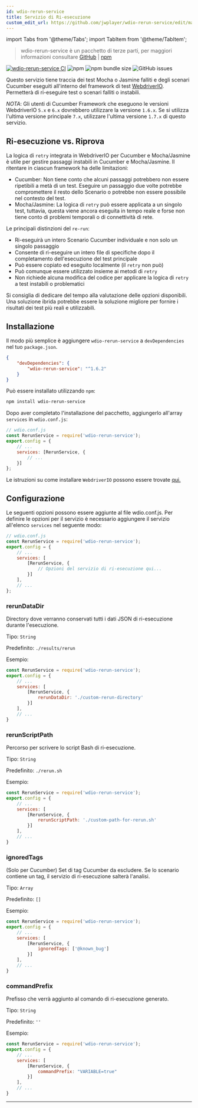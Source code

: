 ```yaml
---
id: wdio-rerun-service
title: Servizio di Ri-esecuzione
custom_edit_url: https://github.com/jwplayer/wdio-rerun-service/edit/master/README.md
---
```


import Tabs from '@theme/Tabs';
import TabItem from '@theme/TabItem';

> wdio-rerun-service è un pacchetto di terze parti, per maggiori informazioni consultare [GitHub](https://github.com/jwplayer/wdio-rerun-service) | [npm](https://www.npmjs.com/package/wdio-rerun-service)

[![wdio-rerun-service CI](https://github.com/webdriverio-community/wdio-rerun-service/actions/workflows/node.js.yml/badge.svg)](https://github.com/webdriverio-community/wdio-rerun-service/actions/workflows/node.js.yml)
![npm](https://img.shields.io/npm/dm/wdio-rerun-service)
![npm bundle size](https://img.shields.io/bundlephobia/min/wdio-rerun-service)
![GitHub issues](https://img.shields.io/github/issues/webdriverio-community/wdio-rerun-service)

Questo servizio tiene traccia dei test Mocha o Jasmine falliti e degli scenari Cucumber eseguiti all'interno del framework di test [WebdriverIO](https://webdriver.io). Permetterà di ri-eseguire test o scenari falliti o instabili.

_NOTA_: Gli utenti di Cucumber Framework che eseguono le versioni WebdriverIO `5.x` e `6.x` dovrebbero utilizzare la versione `1.6.x`. Se si utilizza l'ultima versione principale `7.x`, utilizzare l'ultima versione `1.7.x` di questo servizio.

## Ri-esecuzione vs. Riprova

La logica di `retry` integrata in WebdriverIO per Cucumber e Mocha/Jasmine è utile per gestire passaggi instabili in Cucumber e Mocha/Jasmine. Il ritentare in ciascun framework ha delle limitazioni:
* Cucumber: Non tiene conto che alcuni passaggi potrebbero non essere ripetibili a metà di un test. Eseguire un passaggio due volte potrebbe compromettere il resto dello Scenario o potrebbe non essere possibile nel contesto del test.
* Mocha/Jasmine: La logica di `retry` può essere applicata a un singolo test, tuttavia, questa viene ancora eseguita in tempo reale e forse non tiene conto di problemi temporali o di connettività di rete.

Le principali distinzioni del `re-run`:
* Ri-eseguirà un intero Scenario Cucumber individuale e non solo un singolo passaggio
* Consente di ri-eseguire un intero file di specifiche dopo il completamento dell'esecuzione del test principale
* Può essere copiato ed eseguito localmente (il `retry` non può)
* Può comunque essere utilizzato insieme ai metodi di `retry`
* Non richiede alcuna modifica del codice per applicare la logica di `retry` a test instabili o problematici

Si consiglia di dedicare del tempo alla valutazione delle opzioni disponibili. Una soluzione ibrida potrebbe essere la soluzione migliore per fornire i risultati dei test più reali e utilizzabili.

## Installazione

Il modo più semplice è aggiungere `wdio-rerun-service` a `devDependencies` nel tuo `package.json`.

```json
{
    "devDependencies": {
        "wdio-rerun-service": "^1.6.2"
    }
}
```

Può essere installato utilizzando `npm`:

```bash
npm install wdio-rerun-service
```

Dopo aver completato l'installazione del pacchetto, aggiungerlo all'array `services` in `wdio.conf.js`:

```js
// wdio.conf.js
const RerunService = require('wdio-rerun-service');
export.config = {
    // ...
    services: [RerunService, {
        // ...
    }]
};
```

Le istruzioni su come installare `WebdriverIO` possono essere trovate [qui.](https://webdriver.io/docs/gettingstarted.html)

## Configurazione

Le seguenti opzioni possono essere aggiunte al file wdio.conf.js. Per definire le opzioni per il servizio è necessario aggiungere il servizio all'elenco `services` nel seguente modo:

```js
// wdio.conf.js
const RerunService = require('wdio-rerun-service');
export.config = {
    // ...
    services: [
        [RerunService, {
            // Opzioni del servizio di ri-esecuzione qui...
        }]
    ],
    // ...
};
```

### rerunDataDir
Directory dove verranno conservati tutti i dati JSON di ri-esecuzione durante l'esecuzione.

Tipo: `String`

Predefinito: `./results/rerun`

Esempio:
```js
const RerunService = require('wdio-rerun-service');
export.config = {
    // ...
    services: [
        [RerunService, {
            rerunDataDir: './custom-rerun-directory'
        }]
    ],
    // ...
}
```

### rerunScriptPath
Percorso per scrivere lo script Bash di ri-esecuzione.

Tipo: `String`

Predefinito: `./rerun.sh`

Esempio:
```js
const RerunService = require('wdio-rerun-service');
export.config = {
    // ...
    services: [
        [RerunService, {
            rerunScriptPath: './custom-path-for-rerun.sh'
        }]
    ],
    // ...
}
```

### ignoredTags
(Solo per Cucumber) Set di tag Cucumber da escludere. Se lo scenario contiene un tag, il servizio di ri-esecuzione salterà l'analisi.

Tipo: `Array`

Predefinito: `[]`

Esempio:
```js
const RerunService = require('wdio-rerun-service');
export.config = {
    // ...
    services: [
        [RerunService, {
            ignoredTags: ['@known_bug']
        }]
    ],
    // ...
}
```

### commandPrefix
Prefisso che verrà aggiunto al comando di ri-esecuzione generato.

Tipo: `String`

Predefinito: `''`

Esempio:
```js
const RerunService = require('wdio-rerun-service');
export.config = {
    // ...
    services: [
        [RerunService, {
            commandPrefix: "VARIABLE=true"
        }]
    ],
    // ...
}
```
----